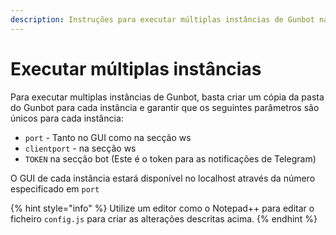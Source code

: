 ```yaml
---
description: Instruções para executar múltiplas instâncias de Gunbot na mesma máquina.
---
```


# Executar múltiplas instâncias

Para executar multiplas instâncias de Gunbot, basta criar um cópia da pasta do Gunbot para cada instância e garantir que os seguintes parâmetros são únicos para cada instância:

* `port` - Tanto no GUI como na secção ws
* `clientport` - na secção ws 
* `TOKEN` na secção bot  \(Este é o token para as notificações de Telegram\)

O GUI de cada instância estará disponível no localhost através da número especificado em `port`

{% hint style="info" %}
Utilize um editor como o Notepad++ para editar o ficheiro `config.js` para criar as alterações descritas acima.
{% endhint %}

